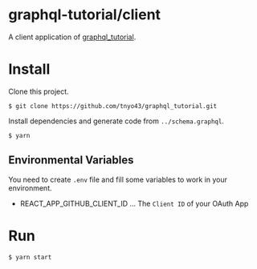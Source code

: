 # graphql-tutorial/client

A client application of [graphql_tutorial](https://github.com/tnyo43/graphql_tutorial).

# Install

Clone this project.

```
$ git clone https://github.com/tnyo43/graphql_tutorial.git
```

Install dependencies and generate code from `../schema.graphql`.

```
$ yarn
```

## Environmental Variables

You need to create `.env` file and fill some variables to work in your environment.

- REACT_APP_GITHUB_CLIENT_ID ... The `Client ID` of your OAuth App

# Run

```
$ yarn start
```
